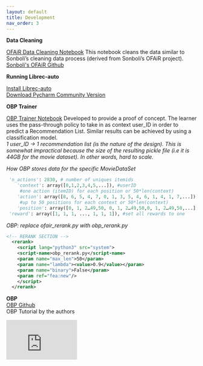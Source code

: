 ```yaml
---
layout: default
title: Development
nav_order: 3
---
```


**Data Cleaning**

[OFAiR Data Cleaning Notebook](https://github.com/luciajayne/obp-librec-main/blob/main/content/OFAiR_Paper_Replication.ipynb) This notebook cleans the data similar to Sonboli’s cleaning data process (derived from Sonboli’s OFAiR project). <br />
[Sonboli's OFAiR Github](https://github.com/nasimsonboli/OFAiR/blob/main/source%20code/ML26_data_prep.ipynb)

**Running Librec-auto**

[Install Librec-auto](https://librec-auto.readthedocs.io/en/latest/index.html) <br />
[Download Pycharm Community Version](https://www.jetbrains.com/pycharm/download/#section=windows)

**OBP Trainer** 

[OBP Trainer Notebook](content/OBP_Trainer.ipynb)
Developed to provide a proof of concept. The learner uses the pass-through policy to take in as context user_ID in order to predict a Recommendation List. Similar results can be achieved by using a classification model. <br />
*1 user_ID → 1 recommendation list (is the nature of the design). This is somewhat impractical because the size of the resulting pickle file (i.e it is 44GB for the movie dataset). In other words, hard to scale.* <br />

*How OBP stores data for the specific MovieDataSet*
```Python
 'n_actions': 2830, # number of uniques itemids
    'context': array([0,1,2,3,4,5,...]), #userID
     #one action (itemID) for each position or 50*len(context)
    'action': array([8, 6, 5, 4, 7, 0, 1, 3, 5, 4, 6, 1, 4, 1, 7,...]), 
     #up to 50 positions for each context or 50*len(context)
    'position': array([0, 1, 2…49,50, 0, 1, 2…49,50,0, 1, 2…49,50,...]), 
 'reward': array([1, 1, 1, ..., 1, 1, 1]), #set all rewards to one
```
*OBP: replace ofair_rerank.py with obp_rerank.py* <br />
```XML
<!-- RERANK SECTION -->
  <rerank>
    <script lang="python3" src="system">
	<script-name>obp_rerank.py</script-name> 
	<param name="max_len">50</param>
	<param name="lambda"><value>0.9</value></param>
	<param name="binary">False</param>
	<param ref="fea:new"/>
    </script>
  </rerank>
```

**OBP** <br />
[OBP Github](https://github.com/st-tech/zr-obp) <br />
OBP Tutorial by the authors
<iframe width="187" height="105" src="https://www.youtube.com/embed/HMo9fQMVB4w" title="YouTube video player" frameborder="0" allow="accelerometer; autoplay; clipboard-write; encrypted-media; gyroscope; picture-in-picture" allowfullscreen></iframe>
